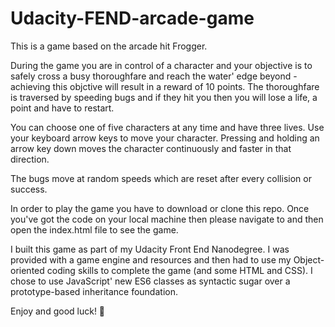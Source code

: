 # Udacity-FEND-arcade-game

This is a game based on the arcade hit Frogger.

During the game you are in control of a character and your objective is to safely cross a busy thoroughfare and reach the water' edge beyond - achieving this objctive will result in a reward of 10 points. The thoroughfare is traversed by speeding bugs and if they hit you then you will lose a life, a point and have to restart. 

You can choose one of five characters at any time and have three lives. Use your keyboard arrow keys to move your character. Pressing and holding an arrow key down moves the character continuously and faster in that direction.

The bugs move at random speeds which are reset after every collision or success.

In order to play the game you have to download or clone this repo. Once you've got the code on your local machine then please navigate to and then open the index.html file to see the game.

I built this game as part of my Udacity Front End Nanodegree. I was provided with a game engine and resources and then had to use my Object-oriented coding skills to complete the game (and some HTML and CSS). I chose to use JavaScript' new ES6 classes as syntactic sugar over a prototype-based inheritance foundation.

Enjoy and good luck! 🤞 
